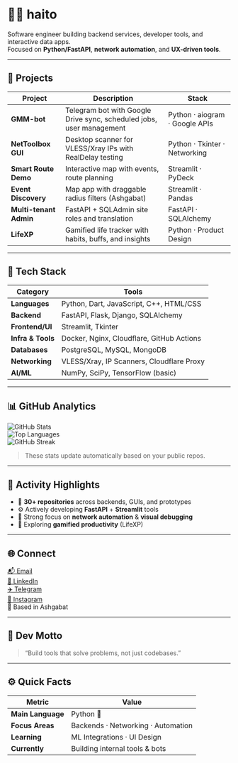 # 👨‍💻 haito

Software engineer building backend services, developer tools, and interactive data apps.  
Focused on **Python/FastAPI**, **network automation**, and **UX-driven tools**.

---

## 🚀 Projects

| Project | Description | Stack |
|---------|--------------|--------|
| **GMM-bot** | Telegram bot with Google Drive sync, scheduled jobs, user management | Python · aiogram · Google APIs |
| **NetToolbox GUI** | Desktop scanner for VLESS/Xray IPs with RealDelay testing | Python · Tkinter · Networking |
| **Smart Route Demo** | Interactive map with events, route planning | Streamlit · PyDeck |
| **Event Discovery** | Map app with draggable radius filters (Ashgabat) | Streamlit · Pandas |
| **Multi-tenant Admin** | FastAPI + SQLAdmin site roles and translation | FastAPI · SQLAlchemy |
| **LifeXP** | Gamified life tracker with habits, buffs, and insights | Python · Product Design |

---

## 🧠 Tech Stack

| Category | Tools |
|----------|-------|
| **Languages** | Python, Dart, JavaScript, C++, HTML/CSS |
| **Backend** | FastAPI, Flask, Django, SQLAlchemy |
| **Frontend/UI** | Streamlit, Tkinter |
| **Infra & Tools** | Docker, Nginx, Cloudflare, GitHub Actions |
| **Databases** | PostgreSQL, MySQL, MongoDB |
| **Networking** | VLESS/Xray, IP Scanners, Cloudflare Proxy |
| **AI/ML** | NumPy, SciPy, TensorFlow (basic) |

---

## 📊 GitHub Analytics

![GitHub Stats](https://github-readme-stats.vercel.app/api?username=spispokistm&show_icons=true&theme=transparent)  
![Top Languages](https://github-readme-stats.vercel.app/api/top-langs/?username=spispokistm&layout=compact&theme=transparent)  
![GitHub Streak](https://streak-stats.demolab.com?user=spispokistm&theme=transparent)

> These stats update automatically based on your public repos.

---

## 🧩 Activity Highlights

- 🧰 **30+ repositories** across backends, GUIs, and prototypes  
- ⚙️ Actively developing **FastAPI** + **Streamlit** tools  
- 🧠 Strong focus on **network automation** & **visual debugging**
- 🧭 Exploring **gamified productivity** (LifeXP)

---

## 🌐 Connect

[📬 Email](mailto:spispokistm@gmail.com)  
[💼 LinkedIn](https://linkedin.com/in/yhlas-bayev-a49284269)  
[✈️ Telegram](https://t.me/yeaes)  
[📸 Instagram](https://instagram.com/haito____)  
📍 Based in Ashgabat

---

## 🧭 Dev Motto

> “Build tools that solve problems, not just codebases.”

---

## ⚙️ Quick Facts

| Metric | Value |
|--------|-------|
| **Main Language** | Python 🐍 |
| **Focus Areas** | Backends · Networking · Automation |
| **Learning** | ML Integrations · UI Design |
| **Currently** | Building internal tools & bots |
